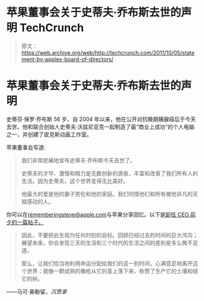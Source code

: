 # 苹果董事会关于史蒂夫·乔布斯去世的声明 TechCrunch

> 原文：<https://web.archive.org/web/http://techcrunch.com/2011/10/05/statement-by-apples-board-of-directors/>

# 苹果董事会关于史蒂夫·乔布斯去世的声明

史蒂芬·保罗·乔布斯 56 岁。自 2004 年以来，他在公开对抗晚期胰腺癌后于今天去世。他和联合创始人史蒂夫·沃兹尼亚克一起制造了最“商业上成功”的个人电脑之一，并创建了皮克斯动画工作室。

苹果董事会写道:

> 我们非常悲痛地宣布史蒂夫·乔布斯今天去世了。
> 
> 史蒂夫的才华、激情和精力是无数创新的源泉，丰富和改善了我们所有人的生活。因为史蒂夫，这个世界变得无比美好。
> 
> 他最大的爱是他的妻子劳伦和他的家庭。我们同情他们和所有被他非凡的天赋感动的人。

你可以在[rememberingsteve@apple.com](https://web.archive.org/web/20230203160053/mailto:rememberingsteve@apple.com)与苹果分享回忆。以下是[卸任 CEO 前夕的一篇帖子。](https://web.archive.org/web/20230203160053/https://techcrunch.com/2011/08/24/steve-jobs-the-end-of-an-era/)

> 因此，不要把此生视为任何时刻的目标。回顾已经过去的时间的巨大鸿沟；展望未来，你会发现三天的生活和三个时代的生活之间的差别是多么微不足道。
> 
> 那么，让我们恰当地利用命运分配给我们的这一刻时间，心满意足地离开这个世界；就像一颗成熟的橄榄从它的茎上落下来，称赞了生产它的土壤和结它的树。

——马可·奥勒留，*沉思录*